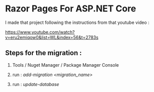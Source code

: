 # Razor Pages For ASP.NET Core

I made that project following the instructions from that youtube video :

https://www.youtube.com/watch?v=eru2emiqow0&list=WL&index=56&t=2783s


## Steps for the migration :

1. Tools / Nuget Manager / Package Manager Console

2. run : *add-migration <migration_name>*

2. run : *update-database*

